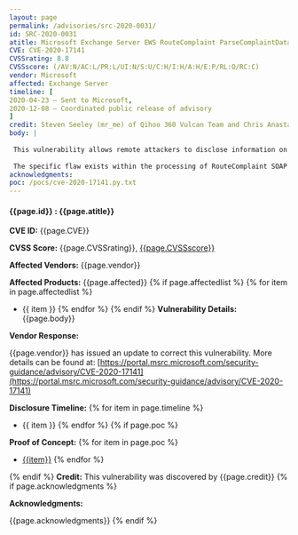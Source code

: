 ```yaml
---
layout: page
permalink: /advisories/src-2020-0031/
id: SRC-2020-0031
atitle: Microsoft Exchange Server EWS RouteComplaint ParseComplaintData XML External Entity Processing Information Disclosure Vulnerability
CVE: CVE-2020-17141
CVSSrating: 8.8
CVSSscore: (/AV:N/AC:L/PR:L/UI:N/S:U/C:H/I:H/A:H/E:P/RL:O/RC:C)
vendor: Microsoft
affected: Exchange Server
timeline: [
2020-04-23 – Sent to Microsoft,
2020-12-08 – Coordinated public release of advisory
]
credit: Steven Seeley (mr_me) of Qihoo 360 Vulcan Team and Chris Anastasio
body: |
 
 This vulnerability allows remote attackers to disclose information on affected installations of Exchange Server. Authentication is required to exploit this vulnerability.
 
 The specific flaw exists within the processing of RouteComplaint SOAP requests to the EWS service endpoint. The issue results from the lack of proper validation of a user-supplied xml. An attacker can leverage this vulnerability to disclose information in the context of SYSTEM.
acknowledgments:
poc: /pocs/cve-2020-17141.py.txt
---
```


#### **{{page.id}} : {{page.atitle}}**

**CVE ID:**
{{page.CVE}}

**CVSS Score:**
{{page.CVSSrating}}, [{{page.CVSSscore}}](https://nvd.nist.gov/vuln-metrics/cvss/v3-calculator?vector={{page.CVSSscore}})

**Affected Vendors:**
{{page.vendor}}

**Affected Products:**
{{page.affected}}
{% if page.affectedlist %}
{% for item in page.affectedlist %}
  - {{ item }}
{% endfor %}
{% endif %}
**Vulnerability Details:**
{{page.body}}

**Vendor Response:**

{{page.vendor}} has issued an update to correct this vulnerability. More details can be found at: [https://portal.msrc.microsoft.com/security-guidance/advisory/CVE-2020-17141](https://portal.msrc.microsoft.com/security-guidance/advisory/CVE-2020-17141)

**Disclosure Timeline:**
{% for item in page.timeline %}
  - {{ item }}
{% endfor %}
{% if page.poc %}

**Proof of Concept:**
{% for item in page.poc %}
  - [{{item}}]({{item}})
{% endfor %}

{% endif %}
**Credit:**
This vulnerability was discovered by {{page.credit}}
{% if page.acknowledgments %}

**Acknowledgments:**

{{page.acknowledgments}}
{% endif %}
